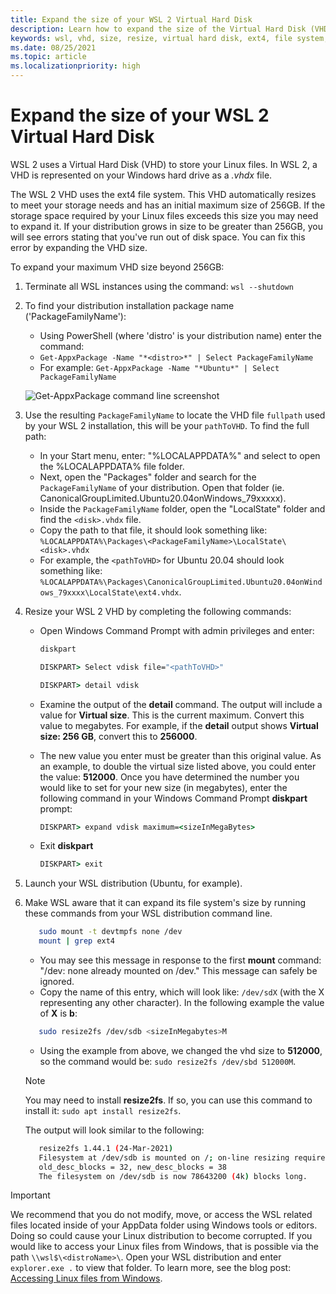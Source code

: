 ```yaml
---
title: Expand the size of your WSL 2 Virtual Hard Disk
description: Learn how to expand the size of the Virtual Hard Disk (VHD) used with Windows Subsystem for Linux (WSL 2).
keywords: wsl, vhd, size, resize, virtual hard disk, ext4, file system, expand, increase, storage space, diskpart, resize2fs
ms.date: 08/25/2021
ms.topic: article
ms.localizationpriority: high
---
```


# Expand the size of your WSL 2 Virtual Hard Disk

WSL 2 uses a Virtual Hard Disk (VHD) to store your Linux files. In WSL 2, a VHD is represented on your Windows hard drive as a *.vhdx* file.

The WSL 2 VHD uses the ext4 file system. This VHD automatically resizes to meet your storage needs and has an initial maximum size of 256GB. If the storage space required by your Linux files exceeds this size you may need to expand it. If your distribution grows in size to be greater than 256GB, you will see errors stating that you've run out of disk space. You can fix this error by expanding the VHD size.

To expand your maximum VHD size beyond 256GB:

1. Terminate all WSL instances using the command: `wsl --shutdown`

2. To find your distribution installation package name ('PackageFamilyName'):
    - Using PowerShell (where 'distro' is your distribution name) enter the command:
    - `Get-AppxPackage -Name "*<distro>*" | Select PackageFamilyName`
    - For example: `Get-AppxPackage -Name "*Ubuntu*" | Select PackageFamilyName`

    ![Get-AppxPackage command line screenshot](./media/get-appxpackage.png)

3. Use the resulting `PackageFamilyName` to locate the VHD file `fullpath` used by your WSL 2 installation, this will be your `pathToVHD`. To find the full path:
   - In your Start menu, enter: "%LOCALAPPDATA%" and select to open the %LOCALAPPDATA% file folder.
   - Next, open the "Packages" folder and search for the `PackageFamilyName` of your distribution. Open that folder (ie. CanonicalGroupLimited.Ubuntu20.04onWindows_79xxxxx).
   - Inside the `PackageFamilyName` folder, open the "LocalState" folder and find the `<disk>.vhdx` file.
   - Copy the path to that file, it should look something like:
     `%LOCALAPPDATA%\Packages\<PackageFamilyName>\LocalState\<disk>.vhdx`
   - For example, the `<pathToVHD>` for Ubuntu 20.04 should look something like: `%LOCALAPPDATA%\Packages\CanonicalGroupLimited.Ubuntu20.04onWindows_79xxxx\LocalState\ext4.vhdx`.

4. Resize your WSL 2 VHD by completing the following commands:
   - Open Windows Command Prompt with admin privileges and enter:

      ```cmd
      diskpart
      ```

      ```cmd
      DISKPART> Select vdisk file="<pathToVHD>"
      ```

      ```cmd
      DISKPART> detail vdisk
      ```

   - Examine the output of the **detail** command.  The output will include a value for **Virtual size**. This is the current maximum. Convert this value to megabytes. For example, if the **detail** output shows **Virtual size: 256 GB**, convert this to **256000**.
   - The new value you enter must be greater than this original value. As an example, to double the virtual size listed above, you could enter the value: **512000**. Once you have determined the number you would like to set for your new size (in megabytes), enter the following command in your Windows Command Prompt **diskpart** prompt:

      ```cmd
      DISKPART> expand vdisk maximum=<sizeInMegaBytes>
      ```

   - Exit **diskpart**

      ```cmd
      DISKPART> exit
      ```

5. Launch your WSL distribution (Ubuntu, for example).

6. Make WSL aware that it can expand its file system's size by running these commands from your WSL distribution command line.

   ```bash
      sudo mount -t devtmpfs none /dev
      mount | grep ext4
   ```

   - You may see this message in response to the first **mount** command: "/dev: none already mounted on /dev." This message can safely be ignored.
   - Copy the name of this entry, which will look like: `/dev/sdX` (with the X representing any other character).  In the following example the value of **X** is **b**:

   ```bash
      sudo resize2fs /dev/sdb <sizeInMegabytes>M
   ```

   - Using the example from above, we changed the vhd size to **512000**, so the command would be: `sudo resize2fs /dev/sbd 512000M`.

   > [!NOTE]
   > You may need to install **resize2fs**.  If so, you can use this command to install it:  `sudo apt install resize2fs`.

   The output will look similar to the following:

   ```bash
      resize2fs 1.44.1 (24-Mar-2021)
      Filesystem at /dev/sdb is mounted on /; on-line resizing required
      old_desc_blocks = 32, new_desc_blocks = 38
      The filesystem on /dev/sdb is now 78643200 (4k) blocks long.
      ```

> [!IMPORTANT]
> We recommend that you do not modify, move, or access the WSL related files located inside of your AppData folder using Windows tools or editors. Doing so could cause your Linux distribution to become corrupted. If you would like to access your Linux files from Windows, that is possible via the path `\\wsl$\<distroName>\`. Open your WSL distribution and enter `explorer.exe .` to view that folder. To learn more, see the blog post: [Accessing Linux files from Windows](https://devblogs.microsoft.com/commandline/whats-new-for-wsl-in-windows-10-version-1903/#accessing-linux-files-from-windows).
